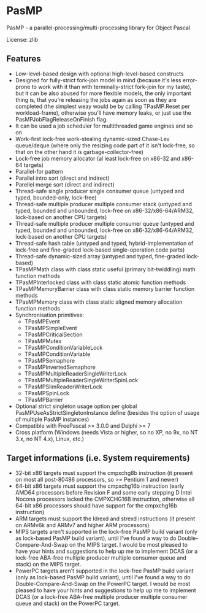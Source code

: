 # PasMP
PasMP - a parallel-processing/multi-processing library for Object Pascal 

License: zlib

## Features

- Low-level-based design with optional high-level-based constructs
- Designed for fully-strict fork-join model in mind (because it's less error-prone to work with it than with terminally-strict fork-join for my taste), but it can be also abused for more flexible models, the only important thing is, that you're releasing the jobs again as soon as they are completed (the simplest weay would be by calling TPasMP.Reset per workload-frame), otherwise you'll have memory leaks, or just use the PasMPJobFlagReleaseOnFinish flag.
- It can be used a job scheduler for multithreaded game engines and so on
- Work-first lock-free work-stealing dynamic-sized Chase-Lev queue/deque (where only the resizing code part of it isn't lock-free, so that on the other hand it is garbage-collector-free)
- Lock-free job memory allocator (al least lock-free on x86-32 and x86-64 targets)
- Parallel-for pattern
- Parallel intro sort (direct and indirect)
- Parellel merge sort (direct and indirect)
- Thread-safe single producer single consumer queue (untyped and typed, bounded-only, lock-free)
- Thread-safe multiple producer multiple consumer stack (untyped and typed, bounded and unbounded, lock-free on x86-32/x86-64/ARM32, lock-based on another CPU targets)
- Thread-safe multiple producer multiple consumer queue (untyped and typed, bounded and unbounded, lock-free on x86-32/x86-64/ARM32, lock-based on another CPU targets)
- Thread-safe hash table (untyped and typed, hybrid-implementation of lock-free and fine-graded lock-based single-operation code parts)
- Thread-safe dynamic-sized array (untyped and typed, fine-graded lock-based)
- TPasMPMath class with class static useful (primary bit-twiddling) math function methods
- TPasMPInterlocked class with class static atomic function methods
- TPasMPMemoryBarrier class with class static memory barrier function methods
- TPasMPMemory class with class static aligned memory allocation function methods
- Synchronisation primitives:
  - TPasMPEvent
  - TPasMPSimpleEvent
  - TPasMPCriticalSection
  - TPasMPMutex
  - TPasMPConditionVariableLock
  - TPasMPConditionVariable
  - TPasMPSemaphore
  - TPasMPInvertedSemaphore
  - TPasMPMultipleReaderSingleWriterLock
  - TPasMPMultipleReaderSingleWriterSpinLock
  - TPasMPSlimReaderWriterLock
  - TPasMPSpinLock
  - TPasMPBarrier  
- Optional strict singleton usage option per global PasMPUseAsStrictSingletonInstance define (besides the option of usage of multiple PasMP instances)
- Compatible with FreePascal >= 3.0.0 and Delphi >= 7
- Cross platform (Windows (needs Vista or higher, so no XP, no 9x, no NT 3.x, no NT 4.x), Linux, etc.)

## Target informations (i.e. System requirements)

- 32-bit x86 targets must support the cmpxchg8b instruction (it present on most all post-80486 processors, so >= Pentium 1 and newer)
- 64-bit x86 targets must support the cmpxchg16b instruction (early AMD64 processors before Revision F and some early stepping D Intel Nocona processors lacked the CMPXCHG16B instruction, otherwise all 64-bit x86 processors should have support for the cmpxchg16b instruction)
- ARM targets must support the ldrexd and strexd instructions (it present on ARMv6k and ARMv7 and higher ARM processors)
- MIPS targets aren't supported in the lock-free PasMP build variant (only as lock-based PasMP build variant), until I've found a way to do Double-Compare-And-Swap on the MIPS target. I would be most pleased to have your hints and suggestions to help up me to implement DCAS (or a lock-free ABA-free multiple producer multiple consumer queue and stack) on the MIPS target. 
- PowerPC targets aren't supported in the lock-free PasMP build variant (only as lock-based PasMP build variant), until I've found a way to do Double-Compare-And-Swap on the PowerPC target. I would be most pleased to have your hints and suggestions to help up me to implement DCAS (or a lock-free ABA-free multiple producer multiple consumer queue and stack) on the PowerPC target. 







 


 



